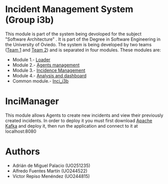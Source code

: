 # Incident Management System (Group i3b)
This module is part of the system being devoloped for the subject "Software Architecture" . It is part of the Degree in Software Engineering in the University of Oviedo.
The system is being developed by two teams ([Team 1](https://github.com/orgs/Arquisoft/teams/course1718_i3b1) and [Team 2](https://github.com/orgs/Arquisoft/teams/course1718_i3b2)) and is separated in four modules. These modules are:

* Module 1.- [Loader](https://github.com/Arquisoft/Loader_i3b)
* Module 2.- [Agents management](https://github.com/Arquisoft/Agents_i3b)
* Module 3.- [Incidence Management](https://github.com/Arquisoft/InciManager_i3b)
* Module 4.- [Analysis and dashboard](https://github.com/Arquisoft/InciDashboard_i3b)
* Common module.- [Inci_i3b](https://github.com/Arquisoft/Inci_i3b)

# InciManager
This module allows Agents to create new incidents and view their previously created incidents.
In order to deploy it you must first download [Apache Kafka](https://www.apache.org/dyn/closer.cgi?path=/kafka/1.0.1/kafka_2.11-1.0.1.tgz) and deploy it, then run the application and connect to it at localhost:8080

# Authors


- Adrián de Miguel Palacio (UO251235)
- Alfredo Fuentes Martín (UO244522)
- Víctor Repiso Menéndez (UO244815)

